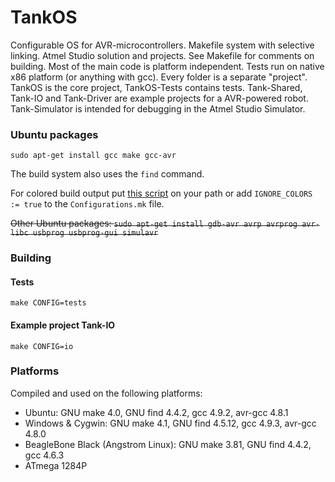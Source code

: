 # TankOS

Configurable OS for AVR-microcontrollers. Makefile system with selective linking. Atmel Studio solution and projects.
See Makefile for comments on building.
Most of the main code is platform independent.
Tests run on native x86 platform (or anything with gcc).
Every folder is a separate "project". TankOS is the core project, TankOS-Tests contains tests.
Tank-Shared, Tank-IO and Tank-Driver are example projects for a AVR-powered robot.
Tank-Simulator is intended for debugging in the Atmel Studio Simulator.

### Ubuntu packages
```sudo apt-get install gcc make gcc-avr```

The build system also uses the ```find``` command.

For colored build output put [this script](https://ansi-color.googlecode.com/files/ansi-color-0.6.tar.gz) on your path or add ```IGNORE_COLORS := true``` to the ```Configurations.mk``` file.

~~Other Ubuntu packages: ```sudo apt-get install gdb-avr avrp avrprog avr-libc usbprog usbprog-gui simulavr```~~

### Building
#### Tests
```make CONFIG=tests```
#### Example project Tank-IO
```make CONFIG=io```

### Platforms
Compiled and used on the following platforms:
- Ubuntu: GNU make 4.0, GNU find 4.4.2, gcc 4.9.2, avr-gcc 4.8.1
- Windows & Cygwin: GNU make 4.1, GNU find 4.5.12, gcc 4.9.3, avr-gcc 4.8.0
- BeagleBone Black (Angstrom Linux): GNU make 3.81, GNU find 4.4.2, gcc 4.6.3
- ATmega 1284P
